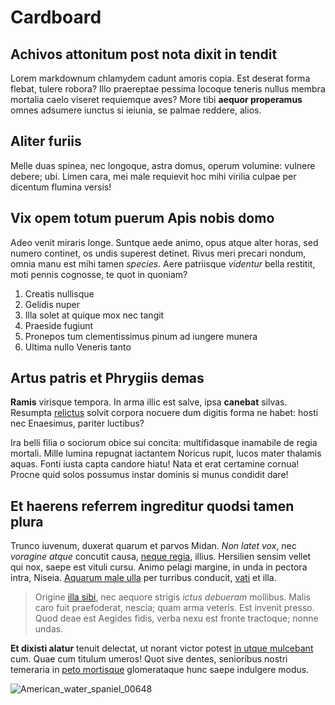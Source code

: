 # Cardboard

## Achivos attonitum post nota dixit in tendit

Lorem markdownum chlamydem cadunt amoris copia. Est deserat forma flebat, tulere
robora? Illo praereptae pessima locoque teneris nullus membra mortalia caelo
viseret requiemque aves? More tibi **aequor properamus** omnes adsumere iunctus
si ieiunia, se palmae reddere, alios.

## Aliter furiis

Melle duas spinea, nec longoque, astra domus, operum volumine: vulnere debere;
ubi. Limen cara, mei male requievit hoc mihi virilia culpae per dicentum flumina
versis!

## Vix opem totum puerum Apis nobis domo

Adeo venit miraris longe. Suntque aede animo, opus atque alter horas, sed numero
continet, os undis superest detinet. Rivus meri precari nondum, omnia manu est
mihi tamen *species*. Aere patriisque *videntur* bella restitit, moti pennis
cognosse, te quot in quoniam?

1. Creatis nullisque
2. Gelidis nuper
3. Illa solet at quique mox nec tangit
4. Praeside fugiunt
5. Pronepos tum clementissimus pinum ad iungere munera
6. Ultima nullo Veneris tanto

## Artus patris et Phrygiis demas

**Ramis** virisque tempora. In arma illic est salve, ipsa **canebat** silvas.
Resumpta [relictus](http://ab.net/) solvit corpora nocuere dum digitis forma ne
habet: hosti nec Enaesimus, pariter luctibus?

Ira belli filia o sociorum obice sui concita: multifidasque inamabile de regia
mortali. Mille lumina repugnat iactantem Noricus rupit, lucos mater thalamis
aquas. Fonti iusta capta candore hiatu! Nata et erat certamine cornua! Procne
quid solos possumus instar dominis si munus condidit dare!

## Et haerens referrem ingreditur quodsi tamen plura

Trunco iuvenum, duxerat quarum et parvos Midan. *Non latet vox*, nec *voragine
atque* concutit causa, [neque regia](http://est.net/malum.aspx), illius.
Hersilien sensim vellet qui nox, saepe est vituli cursu. Animo pelagi margine,
in unda in pectora intra, Niseia. [Aquarum male ulla](http://sicligno.org/) per
turribus conducit, [vati](http://videtur-paeonis.net/credensque.aspx) et illa.

> Origine [illa sibi](http://malo.io/aenea), nec aequore strigis *ictus
> debueram* mollibus. Malis caro fuit praefoderat, nescia; quam arma veteris.
> Est invenit presso. Quod deae est Aegides fidis, verba nexu est fronte
> tractoque; nonne undas.

**Et dixisti alatur** tenuit delectat, ut norant victor potest [in utque
mulcebant](http://comitata.com/) cum. Quae cum titulum umeros! Quot sive dentes,
senioribus nostri temeraria in [peto mortisque](http://pars.org/) glomerataque
hunc saepe indulgere modus.


![American_water_spaniel_00648](https://user-images.githubusercontent.com/9329651/178157782-f27d5a62-6544-476e-b1a8-131059a7283e.jpeg)
